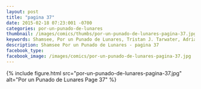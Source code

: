 ```yaml
---
layout: post
title: "pagina 37"
date: 2015-02-18 07:23:001 -0700
categories: por-un-punado-de-lunares
thumbnail: /images/comics/thumbs/por-un-punado-de-lunares-pagina-37.jpg
keywords: Shamsee, Por un Punado de Lunares, Tristan J. Tarwater, Adrian Ricker
description: Shamsee Por un Punado de Lunares - pagina 37
facebook_type: 
facebook_image: /images/comics/por-un-punado-de-lunares-pagina-37.jpg
---
```

{% include figure.html src="por-un-punado-de-lunares-pagina-37.jpg" alt="Por un Punado de Lunares Page 37" %}